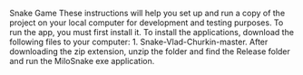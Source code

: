  Snake Game These instructions will help you set up and run a copy of the project on your local computer for development and testing purposes. To run the app, you must first install it. To install the applications, download the following files to your computer: 1. Snake-Vlad-Churkin-master. After downloading the zip extension, unzip the folder and find
the Release folder and run the MiloSnake exe application.
